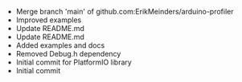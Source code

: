 - Merge branch 'main' of github.com:ErikMeinders/arduino-profiler
- Improved examples
- Update README.md
- Update README.md
- Added examples and docs
- Removed Debug.h dependency
- Initial commit for PlatformIO library
- Initial commit
